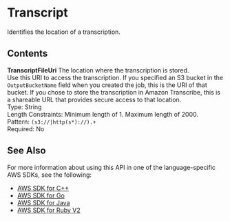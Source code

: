 # Transcript<a name="API_Transcript"></a>

Identifies the location of a transcription\.

## Contents<a name="API_Transcript_Contents"></a>

 **TranscriptFileUri**   <a name="transcribe-Type-Transcript-TranscriptFileUri"></a>
The location where the transcription is stored\.  
Use this URI to access the transcription\. If you specified an S3 bucket in the `OutputBucketName` field when you created the job, this is the URI of that bucket\. If you chose to store the transcription in Amazon Transcribe, this is a shareable URL that provides secure access to that location\.  
Type: String  
Length Constraints: Minimum length of 1\. Maximum length of 2000\.  
Pattern: `(s3://|http(s*)://).+`   
Required: No

## See Also<a name="API_Transcript_SeeAlso"></a>

For more information about using this API in one of the language\-specific AWS SDKs, see the following:
+  [AWS SDK for C\+\+](https://docs.aws.amazon.com/goto/SdkForCpp/transcribe-2017-10-26/Transcript) 
+  [AWS SDK for Go](https://docs.aws.amazon.com/goto/SdkForGoV1/transcribe-2017-10-26/Transcript) 
+  [AWS SDK for Java](https://docs.aws.amazon.com/goto/SdkForJava/transcribe-2017-10-26/Transcript) 
+  [AWS SDK for Ruby V2](https://docs.aws.amazon.com/goto/SdkForRubyV2/transcribe-2017-10-26/Transcript) 